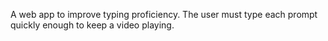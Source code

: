 A web app to improve typing proficiency. The user must type each prompt quickly enough to keep a video playing.

